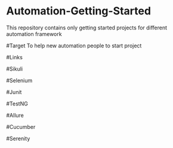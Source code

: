 # Automation-Getting-Started
This repository contains only getting started projects for different automation framework

#Target 
To help new automation people to start project 

#Links 

#Sikuli

#Selenium 

#Junit

#TestNG

#Allure

#Cucumber

#Serenity

